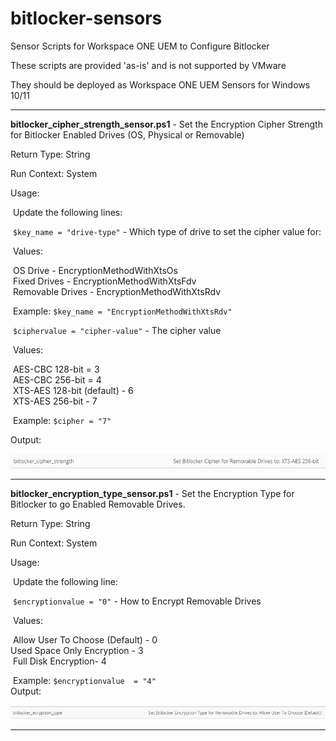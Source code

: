 # bitlocker-sensors
Sensor Scripts for Workspace ONE UEM to Configure Bitlocker

These scripts are provided 'as-is' and is not supported by VMware

They should be deployed as Workspace ONE UEM Sensors for Windows 10/11

------

**bitlocker_cipher_strength_sensor.ps1** - Set the Encryption Cipher Strength for Bitlocker Enabled Drives (OS, Physical or Removable)

Return Type: String

Run Context: System

Usage:  

​	Update the following lines:

​				`$key_name = "drive-type"` - Which type of drive to set the cipher value for:

​							Values:

​								OS Drive - EncryptionMethodWithXtsOs <br>
​								Fixed Drives - EncryptionMethodWithXtsFdv <br>
​								Removable Drives - EncryptionMethodWithXtsRdv<br>

​								Example:  `$key_name = "EncryptionMethodWithXtsRdv"`<br>

​				  `$ciphervalue = "cipher-value"` - The cipher value

​							Values:

​									AES-CBC 128-bit = 3<br>
​									AES-CBC 256-bit = 4<br>
​									XTS-AES 128-bit (default) - 6<br>
​									XTS-AES 256-bit - 7<br>

​									Example:  `$cipher = "7"`

Output:

![cipher](Images/cipher.png)

------

**bitlocker_encryption_type_sensor.ps1** - Set the Encryption Type for Bitlocker to go Enabled Removable Drives.	

Return Type: String

Run Context: System

Usage:  

​	Update the following line:

​				`$encryptionvalue = "0"` - How to Encrypt Removable Drives

​							Values:

​							 Allow User To Choose (Default) - 0<br>							 Used Space Only Encryption - 3 <br>
​							 Full Disk Encryption- 4 <br>

​							Example:  `$encryptionvalue  = "4"`<br>Output:

![cipher](Images/encryption.png)

------

